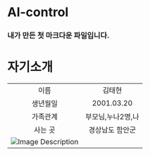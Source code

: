 # AI-control

### 내가 만든 첫 마크다운 파일입니다.

# 자기소개

|  |  |
| :--: | :--: |
| 이름 | 김태현 |
| 생년월일  | 2001.03.20 |
| 가족관계 | 부모님,누나2명,나 |
| 사는 곳 | 경상남도 함안군 |
|![Image Description](https://search.naver.com/search.naver?where=image&sm=tab_jum&query=%ED%95%A8%EC%95%88%EA%B5%B0#)|
